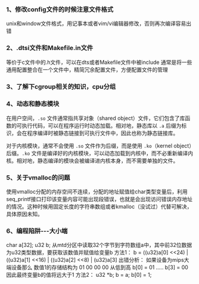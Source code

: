 ### 1、修改config文件的时候注意文件格式

unix和window文件格式，用记事本或者vim/vi编辑器修改，否则再次编译容易出错

### 2、.dtsi文件和Makefile.in文件
等价于c文件中的.h文件，可以在dts或者Makefile文件中被include
通常是将一些通用配置整合在一个文件中，精简冗余配置文件，方便配置文件的管理

### 3、了解下cgroup相关的知识，cpu分组

### 4、动态和静态模块
在用户空间，`.so` 文件通常指共享对象（shared object）文件，它们包含了库函数的可执行代码，可以在程序运行时动态加载。相对地，静态库以 `.a` 后缀为标识，会在程序编译时被静态链接到可执行文件中，因此也称为静态链接库。

对于内核模块，通常不会使用 `.so` 文件作为后缀，而是使用 `.ko`（kernel object）后缀。`.ko` 文件是编译好的内核模块，可以动态加载到内核中，而不必重新编译内核。相对地，静态编译的模块会被编译进内核本身，而不需要单独的文件。

### 5、关于vmalloc的问题
使用vmalloc分配的内存空间不连续，分配的地址赋值给char类型变量后，利用seq_printf接口打印该变量内容可能出现段错误，也就是会出现访问错误内存地址的情况。这种时候用固定长度的字符串数组或者kmalloc（没试过）代替可解决，具体原因未知。

### 6、编程陷阱---大小端
char a[32];
u32 b;
从mtd分区中读取32个字节到字符数组a中，其中前32位数据为u32类型数据，要获取该数值并赋值给变量b
方法1：
	b = ((u32)a[0] <<24) | ((u32)a[1] <<16) | ((u32)a[2] <<8) | (u32)a[3]
	 出错分析：
	 如果设备为mips大端设备那么 数值1的存储结构为
	 01 00 00 00 从低到高 b[0] = 01 ..... b[3] = 00
	 因此最终变量b的值将远大于1
方法2：
	 u32 \*b;
	 b = a;
	 b[0] = 1;
	 
	 
	 
	 
